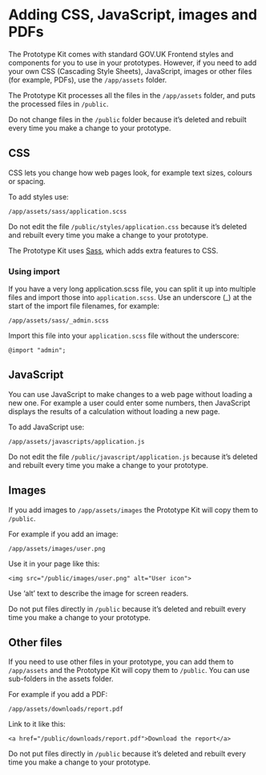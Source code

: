 # Adding CSS, JavaScript, images and PDFs

The Prototype Kit comes with standard GOV.UK Frontend styles and components for you to use in your prototypes. However, if you need to add your own CSS (Cascading Style Sheets), JavaScript, images or other files (for example, PDFs), use the `/app/assets` folder.

The Prototype Kit processes all the files in the `/app/assets` folder, and puts the processed files in `/public`.

Do not change files in the `/public` folder because it’s deleted and rebuilt every time you make a change to your prototype.

## CSS

CSS lets you change how web pages look, for example text sizes, colours or spacing.

To add styles use:

```
/app/assets/sass/application.scss
```

Do not edit the file `/public/styles/application.css` because it’s deleted and rebuilt every time you make a change to your prototype.

The Prototype Kit uses [Sass](https://sass-lang.com/guide), which adds extra features to CSS.

### Using import

If you have a very long application.scss file, you can split it up into multiple files and import those into `application.scss`. Use an underscore (_) at the start of the import file filenames, for example:

```
/app/assets/sass/_admin.scss
```

Import this file into your `application.scss` file without the underscore:

```
@import "admin";
```

## JavaScript

You can use JavaScript to make changes to a web page without loading a new one. For example a user could enter some numbers, then JavaScript displays the results of a calculation without loading a new page.

To add JavaScript use:

```
/app/assets/javascripts/application.js
```

Do not edit the file `/public/javascript/application.js` because it’s deleted and rebuilt every time you make a change to your prototype.

## Images

If you add images to `/app/assets/images` the Prototype Kit will copy them to `/public`.

For example if you add an image:

```
/app/assets/images/user.png
```

Use it in your page like this:

```
<img src="/public/images/user.png" alt="User icon">
```

Use ‘alt’ text to describe the image for screen readers.

Do not put files directly in `/public` because it’s deleted and rebuilt every time you make a change to your prototype.

## Other files

If you need to use other files in your prototype, you can add them to `/app/assets` and the Prototype Kit will copy them to `/public`. You can use sub-folders in the assets folder.

For example if you add a PDF:

```
/app/assets/downloads/report.pdf
```

Link to it like this:

```
<a href="/public/downloads/report.pdf">Download the report</a>
```
Do not put files directly in `/public` because it’s deleted and rebuilt every time you make a change to your prototype.
